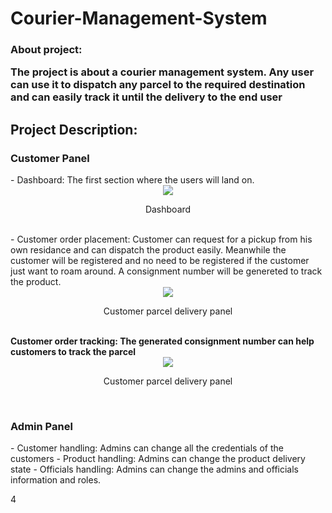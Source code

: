 # Courier-Management-System
<h3>About project:<p>The project is about a courier management system. Any user can use it to dispatch any parcel to the required destination and can easily track it until the delivery to the end user</p></h3>

## Project Description: 

<h3>Customer Panel</h3>
- Dashboard: The first section where the users will land on.
<br>
<div align="center">
<img  src="https://github.com/AsifZaman777/Courier-Management-System/assets/69311703/b07f3b9a-6fde-422a-8bf7-fa9b2de85e56">
<p>Dashboard</p>
</div>
<br>
- Customer order placement: Customer can request for a pickup from his own residance and can dispatch the product easily. Meanwhile the customer will be registered and no need to be registered if the customer just want to roam around. A consignment number will be genereted to track the product.
<br>
<div align="center">
<img  src="https://github.com/AsifZaman777/Courier-Management-System/assets/69311703/c22e8066-8879-4b8b-b454-24adf5ab88d6">
<p>Customer parcel delivery panel</p>
</div>
<br>
<b>Customer order tracking: The generated consignment number can help customers to track the parcel</b>
<br>
<div align="center">
<img  src="https://github.com/AsifZaman777/Courier-Management-System/assets/69311703/43c0822b-f065-4e85-a2b2-09156ca7aa1">
<p>Customer parcel delivery panel</p>
</div>
<br>


<h3>Admin Panel</h3>
- Customer handling: Admins can change all the credentials of the customers 
- Product handling: Admins can change the product delivery state
- Officials handling: Admins can change the admins and officials information and roles.

4

